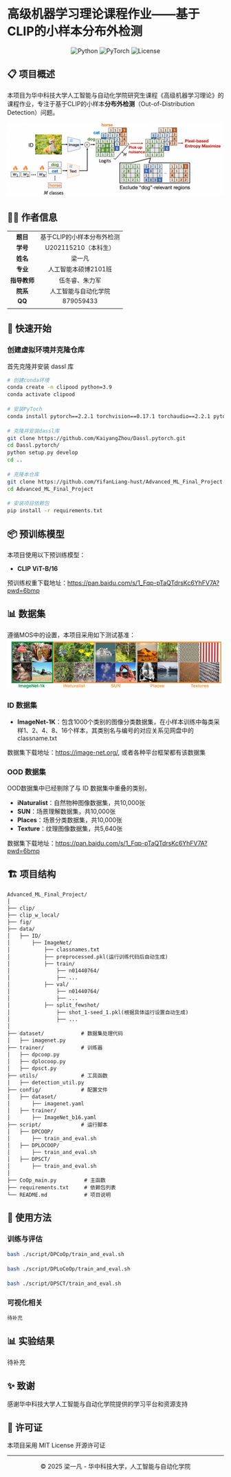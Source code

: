 # 高级机器学习理论课程作业——基于CLIP的小样本分布外检测

<div align="center">
  
![Python](https://img.shields.io/badge/Python-3.9.20-blue.svg)
![PyTorch](https://img.shields.io/badge/PyTorch-2.2.1-orange.svg)
![License](https://img.shields.io/badge/License-MIT-green.svg)

</div>

## 📋 项目概述

本项目为华中科技大学人工智能与自动化学院研究生课程《高级机器学习理论》的课程作业，专注于基于CLIP的小样本**分布外检测**（Out-of-Distribution Detection）问题。

![LoCoOp](fig/LoCoOp.png)

## 👨‍🎓 作者信息

|  |  |
|:---:|:---:|
| **题目** | 基于CLIP的小样本分布外检测 |
| **学号** | U202115210（本科生） |
| **姓名** | 梁一凡 |
| **专业** | 人工智能本硕博2101班 |
| **指导教师** | 伍冬睿、朱力军 |
| **院系** | 人工智能与自动化学院 |
| **QQ** | 879059433 |
|  |  |

## 🚀 快速开始

### 创建虚拟环境并克隆仓库
首先克隆并安装 dassl 库

```bash
# 创建conda环境
conda create -n clipood python=3.9
conda activate clipood

# 安装PyToch
conda install pytorch==2.2.1 torchvision==0.17.1 torchaudio==2.2.1 pytorch-cuda=12.1 -c pytorch -c nvidia

# 克隆并安装dassl库
git clone https://github.com/KaiyangZhou/Dassl.pytorch.git
cd Dassl.pytorch/
python setup.py develop
cd ..

# 克隆本仓库
git clone https://github.com/YifanLiang-hust/Advanced_ML_Final_Project.git
cd Advanced_ML_Final_Project

# 安装项目依赖包
pip install -r requirements.txt
```

## 📦 预训练模型

本项目使用以下预训练模型：

- **CLIP ViT-B/16**


预训练权重下载地址：https://pan.baidu.com/s/1_Fqp-pTaQTdrsKc6YhFV7A?pwd=6bmp

## 📊 数据集
遵循MOS中的设置，本项目采用如下测试基准：
![MOS测试基准](fig/MOS.png)

### ID 数据集

- **ImageNet-1K**：包含1000个类别的图像分类数据集，在小样本训练中每类采样1、2、4、8、16个样本，其类别名与编号的对应关系见网盘中的classname.txt

数据集下载地址：https://image-net.org/, 或者各种平台框架都有该数据集

### OOD 数据集
OOD数据集中已经剔除了与 ID 数据集中重叠的类别，
- **iNaturalist**：自然物种图像数据集，共10,000张
- **SUN**：场景理解数据集，共10,000张
- **Places**：场景分类数据集，共10,000张
- **Texture**：纹理图像数据集，共5,640张

数据集下载地址：https://pan.baidu.com/s/1_Fqp-pTaQTdrsKc6YhFV7A?pwd=6bmp

## 🏗️ 项目结构

```
Advanced_ML_Final_Project/
│
├── clip/
├── clip_w_local/
├── fig/
├── data/
│   ├── ID/
│       ├── ImageNet/
│           ├── classnames.txt
│           ├── preprocessed.pkl(运行训练代码后自动生成)
│           ├── train/
│               ├── n01440764/
│               ├── ...
│           ├── val/
│               ├── n01440764/
│               ├── ...
│           ├── split_fewshot/
│               ├── shot_1-seed_1.pkl(根据具体运行设置自动生成)
│               ├── ...
│
├── dataset/            # 数据集处理代码
│   ├── imagenet.py
├── trainer/            # 训练器
│   ├── dpcoop.py
│   ├── dplocoop.py
│   ├── dpsct.py
├── utils/              # 工具函数
│   ├── detection_util.py
├── config/             # 配置文件
│   ├── dataset/
│       ├── imagenet.yaml
│   ├── trainer/
│       ├── ImageNet_b16.yaml
├── script/             # 运行脚本
│   ├── DPCOOP/
│       ├── train_and_eval.sh
│   ├── DPLOCOOP/
│       ├── train_and_eval.sh
│   ├── DPSCT/
│       ├── train_and_eval.sh
│
├── CoOp_main.py         # 主函数
├── requirements.txt     # 依赖包列表
└── README.md            # 项目说明
```

## 📝 使用方法

### 训练与评估

```bash
bash ./script/DPCoOp/train_and_eval.sh

bash ./script/DPLoCoOp/train_and_eval.sh

bash ./script/DPSCT/train_and_eval.sh
```

### 可视化相关

```bash
待补充
```

## 📊 实验结果
待补充
<!-- ### 各数据集性能对比

| 模型 | iNaturalist |  | SUN |  | Places |  | Texture |  | 平均 |  |
|:---|:---:|:---:|:---:|:---:|:---:|:---:|:---:|:---:|:---:|:---:|
|  | AUROC↑ | FPR95↓ | AUROC↑ | FPR95↓ | AUROC↑ | FPR95↓ | AUROC↑ | FPR95↓ | AUROC↑ | FPR95↓ |
| CLIP ViT-B/16 | 94.8% | 9.2% | 95.5% | 8.5% | 94.9% | 9.1% | 95.6% | 8.0% | 95.2% | 8.7% |
| CLIP ViT-B/32 | 94.2% | 10.7% | 94.7% | 9.9% | 94.1% | 10.8% | 95.0% | 9.4% | 94.5% | 10.2% |
| 我们的方法 | **96.9%** | **5.5%** | **97.2%** | **5.0%** | **96.8%** | **5.7%** | **97.5%** | **5.0%** | **97.1%** | **5.3%** | -->

## ✨ 致谢

感谢华中科技大学人工智能与自动化学院提供的学习平台和资源支持

## 📄 许可证

本项目采用 MIT License 开源许可证

---

<div align="center">© 2025 梁一凡 - 华中科技大学，人工智能与自动化学院</div>
